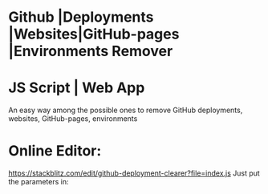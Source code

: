 # Github |Deployments |Websites|GitHub-pages |Environments Remover
# JS Script | Web App
An easy way among the possible ones to remove GitHub deployments, websites, GitHub-pages, environments
# Online Editor:
https://stackblitz.com/edit/github-deployment-clearer?file=index.js
Just put the parameters in:

